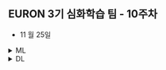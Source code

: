 ## EURON 3기 심화학습 팀 - 10주차

* 11 월 25일 

<details>
<summary>ML</summary>
<div markdown="1">       

<br />  
  
| 주차 | 내용         | 발표자                       | 발표자료 |
| ---- | ------------ | ---------------------------- | -------- |
| 10    | 7장 (5) ~ (7)  |최하경, 오수진, 손소현   | [📚]()    |

  
## Assignment

### 📍 예습과제

1. 

### 📍 복습과제

1. 



  
</div>
</details>



<details>
<summary>DL</summary>
<div markdown="1">       

<br />  
  
| 주차 | 내용         | 발표자                       | 발표자료 |
| ---- | ------------ | ---------------------------- | -------- |
| 10   | 7. Graph Neural Networks 2: Design Space	 | 이다현, 최하경   | [📚]()    |

  
* 9주차 내용 복습과제

[GNN1](https://github.com/mnslarcher/cs224w-slides-to-code/blob/main/notebooks/06-graph-neural-networks-1-gnn-model.ipynb) 개념 복습 및 코드 필사/분석하기 

  
</div>
</details>

